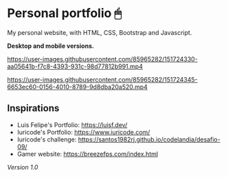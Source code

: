 # Personal portfolio 🖱 

My personal website, with HTML, CSS, Bootstrap and Javascript.

**Desktop and  mobile versions.**


https://user-images.githubusercontent.com/85965282/151724330-aa05641b-f7c8-4393-931c-98d77812b991.mp4


https://user-images.githubusercontent.com/85965282/151724345-6653ec60-0156-4010-8789-9d8dba20a520.mp4

## Inspirations
- Luis Felipe's Portfolio: https://luisf.dev/
- Iuricode's Portfolio: https://www.iuricode.com/
- Iuricode's challenge: https://santos1982rj.github.io/codelandia/desafio-09/
- Gamer website: https://breezefps.com/index.html


*Version 1.0*
